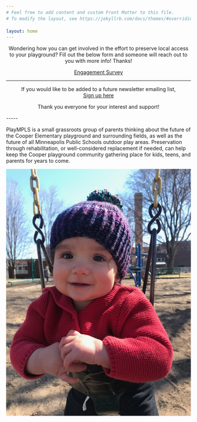 ```yaml
---
# Feel free to add content and custom Front Matter to this file.
# To modify the layout, see https://jekyllrb.com/docs/themes/#overriding-theme-defaults

layout: home
---
```


<!-- markdownlint-disable first-line-h1 -->

<div style='text-align:center'>
Wondering how you can get involved in the effort to preserve local access to your playground?  Fill out the below form and someone will reach out to you with more info!  Thanks!

<a class='cta' href='https://docs.google.com/forms/d/e/1FAIpQLScLmhXNIg_hJZWXdXx5XVr6FZKLseZBmREgw5_3mbMRJCx0Dg/viewform' target="_blank" rel="noopener noreferrer">Engagement Survey</a>

<hr>

If you would like to be added to a future newsletter emailing list,<br>
<a class='cta' href='https://forms.gle/33KzCGPRNo5in65L7' target="_blank" rel="noopener noreferrer">Sign up here</a>

Thank you everyone for your interest and support!

</div>
-----

PlayMPLS is a small grassroots group of parents thinking about the future of the Cooper Elementary playground and surrounding fields, as well as the future of all Minneapolis Public Schools outdoor play areas.  Preservation through rehabilitation, or well-considered replacement if needed, can help keep the Cooper playground community gathering place for kids, teens, and parents for years to come.

![Cutest kid in a swing, smiling.](./assets/images/swing.webp)